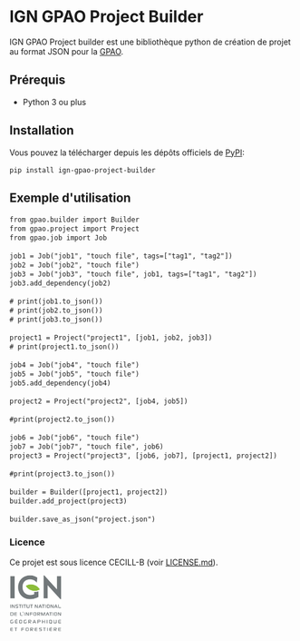 # IGN GPAO Project Builder

IGN GPAO Project builder est une bibliothèque python de création de projet au format JSON pour la [GPAO](https://github.com/ign-gpao).

## Prérequis

 - Python 3 ou plus

## Installation

Vous pouvez la télécharger depuis les dépôts officiels de [PyPI](https://pypi.org/project/ign-gpao-project-builder/):

    pip install ign-gpao-project-builder

## Exemple d'utilisation

    from gpao.builder import Builder
    from gpao.project import Project
    from gpao.job import Job

    job1 = Job("job1", "touch file", tags=["tag1", "tag2"])
    job2 = Job("job2", "touch file")
    job3 = Job("job3", "touch file", job1, tags=["tag1", "tag2"])
    job3.add_dependency(job2)

    # print(job1.to_json())
    # print(job2.to_json())
    # print(job3.to_json())

    project1 = Project("project1", [job1, job2, job3])
    # print(project1.to_json())

    job4 = Job("job4", "touch file")
    job5 = Job("job5", "touch file")
    job5.add_dependency(job4)

    project2 = Project("project2", [job4, job5])

    #print(project2.to_json())

    job6 = Job("job6", "touch file")
    job7 = Job("job7", "touch file", job6)
    project3 = Project("project3", [job6, job7], [project1, project2])

    #print(project3.to_json())

    builder = Builder([project1, project2])
    builder.add_project(project3)

    builder.save_as_json("project.json")
    
### Licence

Ce projet est sous licence CECILL-B (voir [LICENSE.md](https://github.com/ign-gpao/.github/blob/main/LICENSE.md)).

[![IGN](https://github.com/ign-gpao/.github/blob/main/images/logo_ign.png)](https://www.ign.fr)
